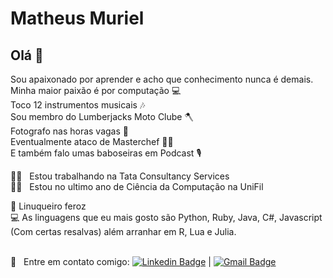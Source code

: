 <!--
**MatheusMuriel/MatheusMuriel** is a ✨ _special_ ✨ repository because its `README.md` (this file) appears on your GitHub profile.

Here are some ideas to get you started:

- 🔭 I’m currently working on ...
- 🌱 I’m currently learning ...
- 👯 I’m looking to collaborate on ...
- 🤔 I’m looking for help with ...
- 💬 Ask me about ...
- 📫 How to reach me: ...
- 😄 Pronouns: ...
- ⚡ Fun fact: ...

<img width="auto" src="https://github.com/tgmarinho/tgmarinho/blob/master/banner.png">
-->

# Matheus Muriel

## Olá 👋
Sou apaixonado por aprender e acho que conhecimento nunca é demais.  
Minha maior paixão é por computação :computer:  
Toco 12 instrumentos musicais :notes:  
Sou membro do Lumberjacks Moto Clube 🪓  
Fotografo nas horas vagas 📸  
Eventualmente ataco de Masterchef 🧑‍🍳  
E também falo umas baboseiras em Podcast 🎙️


 🧑‍💻  &nbsp; Estou trabalhando na Tata Consultancy Services
 <br/> 🧑‍🎓 &nbsp; Estou no ultimo ano de Ciência da Computação na UniFil  

 🐧 Linuqueiro feroz  
 :computer: As linguagens que eu mais gosto são Python, Ruby, Java, C#, Javascript (Com certas resalvas) além arranhar em R, Lua e Julia.



 <br/> :email: &nbsp; Entre em contato comigo: [![Linkedin Badge](https://img.shields.io/badge/-MatheusMuriel-blue?style=flat-square&logo=Linkedin&logoColor=white&link=https://www.linkedin.com/in/matheusmuriel/)](https://www.linkedin.com/in/matheusmuriel/) 
| 
[![Gmail Badge](https://img.shields.io/badge/-matheus.muriel@outlook.com-c14438?style=flat-square&logo=Gmail&logoColor=white&link=mailto:matheus.muriel@outlook.com)](mailto:matheus.muriel@outlook.com)
